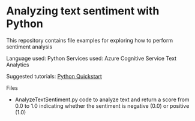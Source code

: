 # Analyzing text sentiment with Python

This repository contains file examples for exploring how to perform sentiment analysis

Language used: Python
Services used: Azure Cognitive Service Text Analytics

Suggested tutorials: [Python Quickstart](https://docs.microsoft.com/en-us/azure/cognitive-services/text-analytics/quickstarts/python)

Files
* AnalyzeTextSentiment.py code to analyze text and return a score from 0.0 to 1.0 indicating whether the sentiment is negative (0.0) or positive (1.0)
